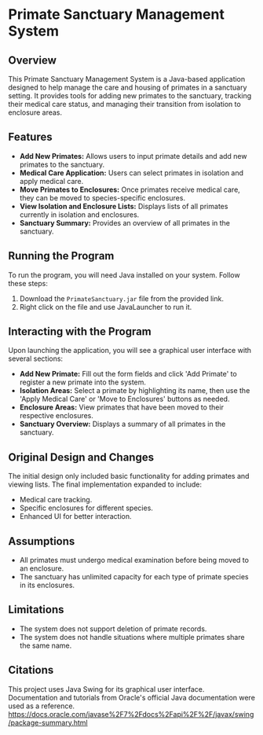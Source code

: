 # Primate Sanctuary Management System

## Overview
This Primate Sanctuary Management System is a Java-based application designed to help manage the care and housing of primates in a sanctuary setting. It provides tools for adding new primates to the sanctuary, tracking their medical care status, and managing their transition from isolation to enclosure areas.

## Features
- **Add New Primates:** Allows users to input primate details and add new primates to the sanctuary.
- **Medical Care Application:** Users can select primates in isolation and apply medical care.
- **Move Primates to Enclosures:** Once primates receive medical care, they can be moved to species-specific enclosures.
- **View Isolation and Enclosure Lists:** Displays lists of all primates currently in isolation and enclosures.
- **Sanctuary Summary:** Provides an overview of all primates in the sanctuary.

## Running the Program
To run the program, you will need Java installed on your system. Follow these steps:
1. Download the `PrimateSanctuary.jar` file from the provided link.
2. Right click on the file and use JavaLauncher to run it.

## Interacting with the Program
Upon launching the application, you will see a graphical user interface with several sections:
- **Add New Primate:** Fill out the form fields and click 'Add Primate' to register a new primate into the system.
- **Isolation Areas:** Select a primate by highlighting its name, then use the 'Apply Medical Care' or 'Move to Enclosures' buttons as needed.
- **Enclosure Areas:** View primates that have been moved to their respective enclosures.
- **Sanctuary Overview:** Displays a summary of all primates in the sanctuary.

## Original Design and Changes
The initial design only included basic functionality for adding primates and viewing lists. The final implementation expanded to include:
- Medical care tracking.
- Specific enclosures for different species.
- Enhanced UI for better interaction.

## Assumptions
- All primates must undergo medical examination before being moved to an enclosure.
- The sanctuary has unlimited capacity for each type of primate species in its enclosures.

## Limitations
- The system does not support deletion of primate records.
- The system does not handle situations where multiple primates share the same name.

## Citations
This project uses Java Swing for its graphical user interface. Documentation and tutorials from Oracle's official Java documentation were used as a reference.
https://docs.oracle.com/javase%2F7%2Fdocs%2Fapi%2F%2F/javax/swing/package-summary.html
